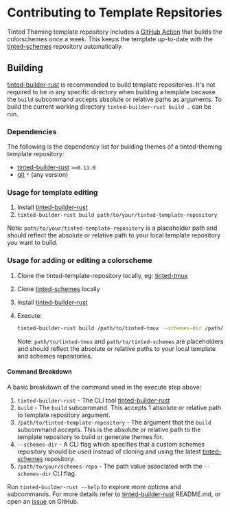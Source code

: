 # Contributing to Template Repsitories

Tinted Theming template repository includes a [GitHub Action] that
builds the colorschemes once a week. This keeps the template up-to-date
with the [tinted-schemes] repository automatically.

## Building

[tinted-builder-rust] is recommended to build template repositories.
It's not required to be in any specific directory when building a
template because the `build` subcommand accepts absolute or relative
paths as arguments. To build the current working directory
`tinted-builder-rust build .` can be run.

### Dependencies

The following is the dependency list for building themes of a
tinted-theming template repository:

- [tinted-builder-rust] `>=0.11.0` 
- [git] `*` (any version)

### Usage for template editing

1. Install [tinted-builder-rust]
1. `tinted-builder-rust build path/to/your/tinted-template-repository`

Note: `path/to/your/tinted-template-repository` is a placeholder path
and should reflect the absolute or relative path to your local template
repository you want to build.

### Usage for adding or editing a colorscheme

1. Clone the tinted-template-repository locally, eg: [tinted-tmux]
1. Clone [tinted-schemes] locally
1. Install [tinted-builder-rust]
1. Execute:

   ```sh
   tinted-builder-rust build /path/to/tinted-tmux --schemes-dir /path/to/tinted-schemes
   ```

   Note: `path/to/tinted-tmux` and `path/to/tinted-schemes` are
   placeholders and should reflect the absolute or relative paths to
   your local template and schemes repositories.

#### Command Breakdown

A basic breakdown of the command used in the execute step above:

1. `tinted-builder-rust` - The CLI tool [tinted-builder-rust]
1. `build` - The `build` subcommand. This accepts 1 absolute or relative
   path to template repository argument.
1. `/path/to/tinted-template-repository` - The argument that the `build`
   subcommand accepts. This is the absolute or relative path to the
   template repository to build or generate themes for.
1. `--schemes-dir` - A CLI flag which specifies that a custom schemes
   repository should be used instead of cloning and using the latest
   [tinted-schemes] repository.
1. `/path/to/your/schemes-repo` - The path value associated with the
   `--schemes-dir` CLI flag.

Run `tinted-builder-rust --help` to explore more options and
subcommands. For more details refer to [tinted-builder-rust] README.md,
or open an [issue] on GitHub.

[Install tinted-builder-rust]: https://github.com/tinted-theming/tinted-builder-rust?tab=readme-ov-file#installation
[git]: https://git-scm.com/
[tinted-tmux]: https://github.com/tinted-theming/tinted-tmux
[tinted-schemes]: https://github.com/tinted-theming/schemes
[tinted-builder-rust]: https://github.com/tinted-theming/tinted-builder-rust
[GitHub Action]: .github/workflows/update.yml
[issue]: https://github.com/tinted-theming/tinted-builder-rust/issues
